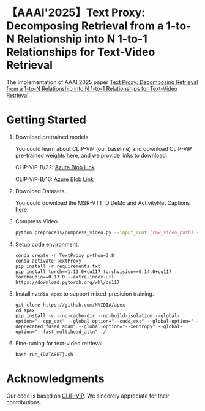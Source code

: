 # 【AAAI'2025】Text Proxy: Decomposing Retrieval from a 1-to-N Relationship into N 1-to-1 Relationships for Text-Video Retrieval
The implementation of AAAI 2025 paper [Text Proxy: Decomposing Retrieval from a 1-to-N Relationship into N 1-to-1 Relationships for Text-Video Retrieval](https://arxiv.org/abs/2410.06618).

# Getting Started

1. Download pretrained models.

   You could learn about CLIP-ViP (our baseline) and download CLIP-ViP pre-trained weights [here](https://github.com/microsoft/XPretrain/tree/main/CLIP-ViP), and we provide links to download:

   CLIP-ViP-B/32: [Azure Blob Link](https://hdvila.blob.core.windows.net/dataset/pretrain_clipvip_base_32.pt?sp=r&st=2023-03-16T05:02:41Z&se=2027-05-31T13:02:41Z&spr=https&sv=2021-12-02&sr=b&sig=91OEG2MuszQmr16N%2Bt%2FLnvlwY3sc9CNhbyxYT9rupw0%3D)

   CLIP-ViP-B/16: [Azure Blob Link](https://hdvila.blob.core.windows.net/dataset/pretrain_clipvip_base_16.pt?sp=r&st=2023-03-16T05:02:05Z&se=2026-07-31T13:02:05Z&spr=https&sv=2021-12-02&sr=b&sig=XNd7fZSsUhW7eesL3hTfYUMiAvCCN3Bys2TadXlWzFU%3D)

2. Download Datasets.

   You could download the MSR-VTT, DiDeMo and ActivityNet Captions [here](https://github.com/ArrowLuo/CLIP4Clip).

3. Compress Video.

   ```bash
   python preprocess/compress_video.py --input_root [raw_video_path] --output_root [compressed_video_path]
   ```

4. Setup code environment.

   ```
   conda create -n TextProxy python=3.8
   conda activate TextProxy
   pip install -r requirements.txt
   pip install torch==1.13.0+cu117 torchvision==0.14.0+cu117 torchaudio==0.13.0 --extra-index-url https://download.pytorch.org/whl/cu117
   ```
   
5. Install `nvidia apex` to support mixed-presicion training.

   ```
   git clone https://github.com/NVIDIA/apex
   cd apex
   pip install -v --no-cache-dir --no-build-isolation --global-option="--cpp_ext" --global-option="--cuda_ext" --global-option="--deprecated_fused_adam" --global-option="--xentropy" --global-option="--fast_multihead_attn" ./
   ```

6. Fine-tuning for text-video retrieval.

   ```
   bash run_{DATASET}.sh
   ```

# Acknowledgments
Our code is based on [CLIP-ViP](https://github.com/microsoft/XPretrain/tree/main/CLIP-ViP). We sincerely appreciate for their contributions. 

   
